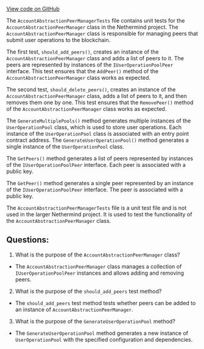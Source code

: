 [View code on GitHub](https://github.com/NethermindEth/nethermind/src/Nethermind/Nethermind.AccountAbstraction.Test/AccountAbstractionPeerManagerTests.cs)

The `AccountAbstractionPeerManagerTests` file contains unit tests for the `AccountAbstractionPeerManager` class in the Nethermind project. The `AccountAbstractionPeerManager` class is responsible for managing peers that submit user operations to the blockchain. 

The first test, `should_add_peers()`, creates an instance of the `AccountAbstractionPeerManager` class and adds a list of peers to it. The peers are represented by instances of the `IUserOperationPoolPeer` interface. This test ensures that the `AddPeer()` method of the `AccountAbstractionPeerManager` class works as expected.

The second test, `should_delete_peers()`, creates an instance of the `AccountAbstractionPeerManager` class, adds a list of peers to it, and then removes them one by one. This test ensures that the `RemovePeer()` method of the `AccountAbstractionPeerManager` class works as expected.

The `GenerateMultiplePools()` method generates multiple instances of the `UserOperationPool` class, which is used to store user operations. Each instance of the `UserOperationPool` class is associated with an entry point contract address. The `GenerateUserOperationPool()` method generates a single instance of the `UserOperationPool` class.

The `GetPeers()` method generates a list of peers represented by instances of the `IUserOperationPoolPeer` interface. Each peer is associated with a public key.

The `GetPeer()` method generates a single peer represented by an instance of the `IUserOperationPoolPeer` interface. The peer is associated with a public key.

The `AccountAbstractionPeerManagerTests` file is a unit test file and is not used in the larger Nethermind project. It is used to test the functionality of the `AccountAbstractionPeerManager` class.
## Questions: 
 1. What is the purpose of the `AccountAbstractionPeerManager` class?
- The `AccountAbstractionPeerManager` class manages a collection of `IUserOperationPoolPeer` instances and allows adding and removing peers.

2. What is the purpose of the `should_add_peers` test method?
- The `should_add_peers` test method tests whether peers can be added to an instance of `AccountAbstractionPeerManager`.

3. What is the purpose of the `GenerateUserOperationPool` method?
- The `GenerateUserOperationPool` method generates a new instance of `UserOperationPool` with the specified configuration and dependencies.